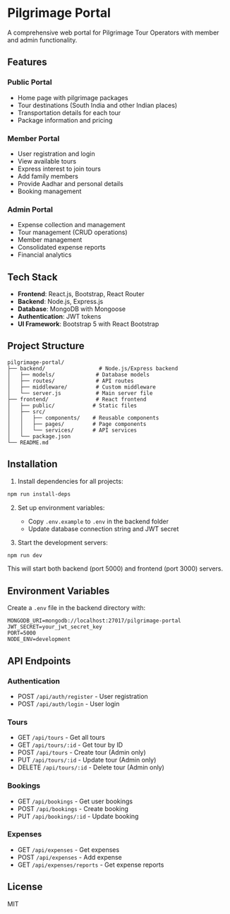 # Pilgrimage Portal

A comprehensive web portal for Pilgrimage Tour Operators with member and admin functionality.

## Features

### Public Portal
- Home page with pilgrimage packages
- Tour destinations (South India and other Indian places)
- Transportation details for each tour
- Package information and pricing

### Member Portal
- User registration and login
- View available tours
- Express interest to join tours
- Add family members
- Provide Aadhar and personal details
- Booking management

### Admin Portal
- Expense collection and management
- Tour management (CRUD operations)
- Member management
- Consolidated expense reports
- Financial analytics

## Tech Stack

- **Frontend**: React.js, Bootstrap, React Router
- **Backend**: Node.js, Express.js
- **Database**: MongoDB with Mongoose
- **Authentication**: JWT tokens
- **UI Framework**: Bootstrap 5 with React Bootstrap

## Project Structure

```
pilgrimage-portal/
├── backend/                 # Node.js/Express backend
│   ├── models/             # Database models
│   ├── routes/             # API routes
│   ├── middleware/         # Custom middleware
│   └── server.js           # Main server file
├── frontend/               # React frontend
│   ├── public/            # Static files
│   ├── src/
│   │   ├── components/    # Reusable components
│   │   ├── pages/         # Page components
│   │   └── services/      # API services
│   └── package.json
└── README.md
```

## Installation

1. Install dependencies for all projects:
```bash
npm run install-deps
```

2. Set up environment variables:
   - Copy `.env.example` to `.env` in the backend folder
   - Update database connection string and JWT secret

3. Start the development servers:
```bash
npm run dev
```

This will start both backend (port 5000) and frontend (port 3000) servers.

## Environment Variables

Create a `.env` file in the backend directory with:

```
MONGODB_URI=mongodb://localhost:27017/pilgrimage-portal
JWT_SECRET=your_jwt_secret_key
PORT=5000
NODE_ENV=development
```

## API Endpoints

### Authentication
- POST `/api/auth/register` - User registration
- POST `/api/auth/login` - User login

### Tours
- GET `/api/tours` - Get all tours
- GET `/api/tours/:id` - Get tour by ID
- POST `/api/tours` - Create tour (Admin only)
- PUT `/api/tours/:id` - Update tour (Admin only)
- DELETE `/api/tours/:id` - Delete tour (Admin only)

### Bookings
- GET `/api/bookings` - Get user bookings
- POST `/api/bookings` - Create booking
- PUT `/api/bookings/:id` - Update booking

### Expenses
- GET `/api/expenses` - Get expenses
- POST `/api/expenses` - Add expense
- GET `/api/expenses/reports` - Get expense reports

## License

MIT